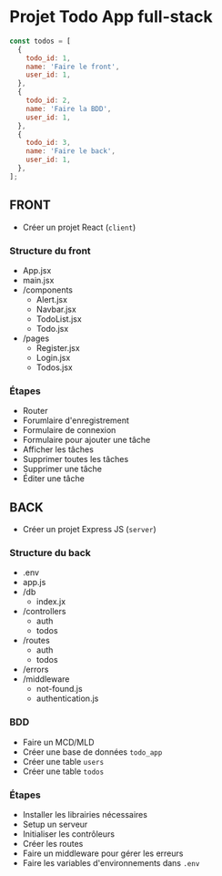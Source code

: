# Projet Todo App full-stack

```js
const todos = [
  {
    todo_id: 1,
    name: 'Faire le front',
    user_id: 1,
  },
  {
    todo_id: 2,
    name: 'Faire la BDD',
    user_id: 1,
  },
  {
    todo_id: 3,
    name: 'Faire le back',
    user_id: 1,
  },
];
```

## FRONT

- Créer un projet React (`client`)

### Structure du front

- App.jsx
- main.jsx
- /components
  - Alert.jsx
  - Navbar.jsx
  - TodoList.jsx
  - Todo.jsx
- /pages
  - Register.jsx
  - Login.jsx
  - Todos.jsx

### Étapes

- Router
- Forumlaire d'enregistrement
- Formulaire de connexion
- Formulaire pour ajouter une tâche
- Afficher les tâches
- Supprimer toutes les tâches
- Supprimer une tâche
- Éditer une tâche

## BACK

- Créer un projet Express JS (`server`)

### Structure du back

- .env
- app.js
- /db
  - index.jx
- /controllers
  - auth
  - todos
- /routes
  - auth
  - todos
- /errors
- /middleware
  - not-found.js
  - authentication.js

### BDD

- Faire un MCD/MLD
- Créer une base de données `todo_app`
- Créer une table `users`
- Créer une table `todos`

### Étapes

- Installer les librairies nécessaires
- Setup un serveur
- Initialiser les contrôleurs
- Créer les routes
- Faire un middleware pour gérer les erreurs
- Faire les variables d'environnements dans `.env`
